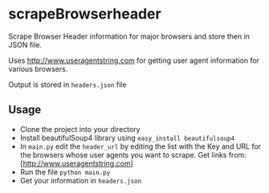 scrapeBrowserheader
===================

Scrape Browser Header information for major browsers and store then in JSON file.

Uses http://www.useragentstring.com for getting user agent information for various browsers.

Output is stored in `headers.json` file

Usage
-----

- Clone the project into your directory
- Install beautifulSoup4 library using `easy_install beautifulsoup4`
- In `main.py` edit the `header_url` by editing the list with the Key and URL for the browsers whose user agents you want to scrape. Get links from: [http://www.useragentstring.com]
- Run the file `python main.py`
- Get your information in `headers.json`

